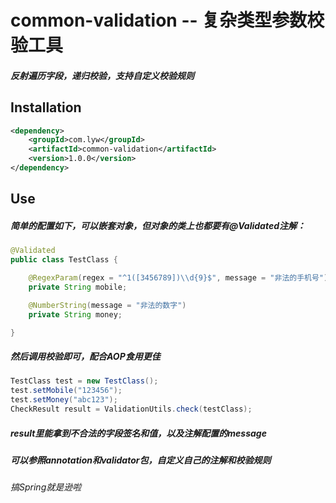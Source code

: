 # common-validation -- 复杂类型参数校验工具

##### 反射遍历字段，递归校验，支持自定义校验规则

## Installation
```xml
<dependency>
    <groupId>com.lyw</groupId>
    <artifactId>common-validation</artifactId>
    <version>1.0.0</version>
</dependency>
```

## Use
##### 简单的配置如下，可以嵌套对象，但对象的类上也都要有@Validated注解：
```java
@Validated
public class TestClass {

    @RegexParam(regex = "^1([3456789])\\d{9}$", message = "非法的手机号")
    private String mobile;

    @NumberString(message = "非法的数字")
    private String money;

}
```
##### 然后调用校验即可，配合AOP食用更佳
```java
TestClass test = new TestClass();
test.setMobile("123456");
test.setMoney("abc123");
CheckResult result = ValidationUtils.check(testClass);
```
##### result里能拿到不合法的字段签名和值，以及注解配置的message

##### 可以参照annotation和validator包，自定义自己的注解和校验规则

###### 搞Spring就是逊啦
